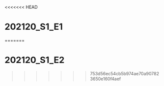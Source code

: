<<<<<<< HEAD
# 202120_S1_E1
=======
# 202120_S1_E2
>>>>>>> 753d56ec54cb5b974ae70a907823650e160f4aef
